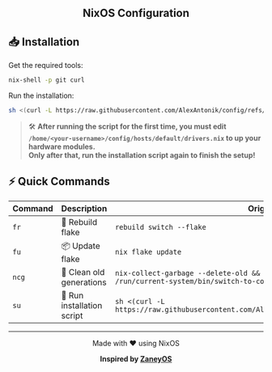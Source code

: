 <div align="center">

## NixOS Configuration

</div>

## 📥 Installation

Get the required tools:

```bash
nix-shell -p git curl
```

Run the installation:

```bash
sh <(curl -L https://raw.githubusercontent.com/AlexAntonik/config/refs/heads/master/install.sh)
```

> 🛠️ **After running the script for the first time, you must edit `/home/<your-username>/config/hosts/default/drivers.nix` to up your hardware modules.  
> Only after that, run the installation script again to finish the setup!**

## ⚡ Quick Commands

| Command | Description | Original Command |
|---------|-------------|------------------|
| `fr` | 🔄 Rebuild flake| `rebuild switch --flake` |
| `fu` | 📦 Update flake | `nix flake update` |
| `ncg` | 🧹 Clean old generations | `nix-collect-garbage --delete-old && sudo nix-collect-garbage -d && sudo /run/current-system/bin/switch-to-configuration boot` |
| `su` | 💾 Run installation script | `sh <(curl -L https://raw.githubusercontent.com/AlexAntonik/config/refs/heads/master/install.sh)` |

---

<div align="center">
Made with ❤️ using NixOS

**Inspired by [ZaneyOS](https://gitlab.com/Zaney/zaneyos)**
</div>


